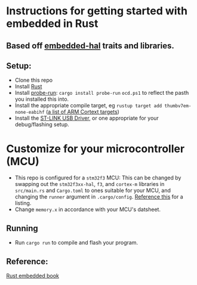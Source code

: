# Instructions for getting started with embedded in Rust
## Based off [embedded-hal](https://github.com/rust-embedded/embedded-hal) traits and libraries.


## Setup:
- Clone this repo
- Install [Rust](https://www.rust-lang.org/tools/install)
- Install [probe-run](https://ferrous-systems.com/blog/probe-run/): `cargo install probe-run`
`ocd.ps1` to reflect the pasth you installed this into.
- Install the appropriate compile target, eg `rustup target add thumbv7em-none-eabihf`
([a list of ARM Cortext targets](https://rust-embedded.github.io/cortex-m-quickstart/cortex_m_quickstart/))
- Install the [ST-LINK USB Driver](https://www.st.com/en/development-tools/stsw-link009.html), or 
one appropriate for your debug/flashing setup.

# Customize for your microcontroller (MCU)
- This repo is configured for a `stm32f3` MCU: This can be changed
by swapping out the `stm32f3xx-hal`, `f3`,  and `cortex-m` libraries in `src/main.rs`
and `Cargo.toml` to ones suitable for your MCU, and changing the `runner` argument
 in `.cargo/config`. [Reference this](https://github.com/rust-embedded/awesome-embedded-rust)
for a listing.
- Change `memory.x` in accordance with your MCU's datsheet.

## Running
- Run `cargo run` to compile and flash your program.


## Reference:
[Rust embedded book](https://rust-embedded.github.io/book)
